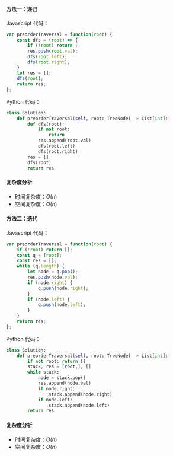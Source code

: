 #### 方法一：递归

Javascript 代码：

```javascript
var preorderTraversal = function(root) {
    const dfs = (root) => {
        if (!root) return ;
        res.push(root.val);
        dfs(root.left);
        dfs(root.right);
    }
    let res = [];
    dfs(root);
    return res;
};
```

Python 代码：

```python
class Solution:
    def preorderTraversal(self, root: TreeNode) -> List[int]:
        def dfs(root):
            if not root:
                return 
            res.append(root.val)
            dfs(root.left)
            dfs(root.right)
        res = []
        dfs(root)
        return res
```

#### 复杂度分析

- 时间复杂度：$O(n)$
- 空间复杂度：$O(n)$

#### 方法二：迭代

Javascript 代码：

```javascript
var preorderTraversal = function(root) {
    if (!root) return [];
    const q = [root];
    const res = [];
    while (q.length) {
        let node = q.pop();
        res.push(node.val);
        if (node.right) {
            q.push(node.right);
        }
        if (node.left) {
            q.push(node.left);
        }
    }
    return res;
};
```

Python 代码：

```python
class Solution:
    def preorderTraversal(self, root: TreeNode) -> List[int]:
        if not root: return []
        stack, res = [root,], []
        while stack:
            node = stack.pop()
            res.append(node.val)
            if node.right:
                stack.append(node.right)
            if node.left:
                stack.append(node.left)
        return res
```

#### 复杂度分析

- 时间复杂度：$O(n)$
- 空间复杂度：$O(n)$